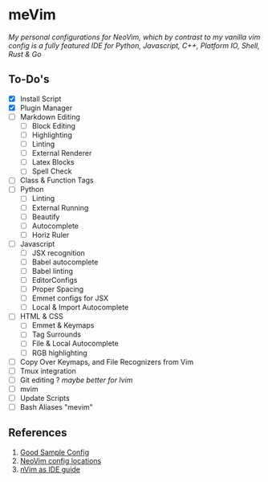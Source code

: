 # meVim
*My personal configurations for NeoVim, which by contrast to my vanilla vim config is a fully featured IDE for Python, Javascript, C++, Platform IO, Shell, Rust & Go*

## To-Do's
- [x] Install Script
- [x] Plugin Manager
- [ ] Markdown Editing
  - [ ] Block Editing
  - [ ] Highlighting
  - [ ] Linting
  - [ ] External Renderer
  - [ ] Latex Blocks
  - [ ] Spell Check
- [ ] Class & Function Tags
- [ ] Python
  - [ ] Linting
  - [ ] External Running
  - [ ] Beautify
  - [ ] Autocomplete
  - [ ] Horiz Ruler
- [ ] Javascript
  - [ ] JSX recognition
  - [ ] Babel autocomplete
  - [ ] Babel linting
  - [ ] EditorConfigs
  - [ ] Proper Spacing
  - [ ] Emmet configs for JSX
  - [ ] Local & Import Autocomplete
- [ ] HTML & CSS
  - [ ] Emmet & Keymaps
  - [ ] Tag Surrounds
  - [ ] File & Local Autocomplete
  - [ ] RGB highlighting
- [ ] Copy Over Keymaps, and File Recognizers from Vim
- [ ] Tmux integration
- [ ] Git editing ? *maybe better for lvim*
- [ ] mvim
- [ ] Update Scripts
- [ ] Bash Aliases "mevim"

## References
1. [Good Sample Config][1]
2. [NeoVim config locations][2]
3. [nVim as IDE guide][3]

[1]: https://github.com/rafi/vim-config
[2]: https://vi.stackexchange.com/questions/12579/windows-neovim-setup
[3]: http://coderoncode.com/tools/2017/04/16/vim-the-perfect-ide.html
